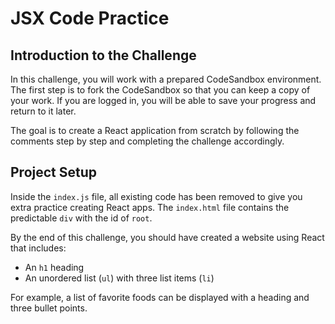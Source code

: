 # JSX Code Practice

## Introduction to the Challenge

In this challenge, you will work with a prepared CodeSandbox environment. The first step is to fork the CodeSandbox so that you can keep a copy of your work. If you are logged in, you will be able to save your progress and return to it later.

The goal is to create a React application from scratch by following the comments step by step and completing the challenge accordingly.

## Project Setup

Inside the `index.js` file, all existing code has been removed to give you extra practice creating React apps. The `index.html` file contains the predictable `div` with the id of `root`.

By the end of this challenge, you should have created a website using React that includes:

- An `h1` heading
- An unordered list (`ul`) with three list items (`li`)

For example, a list of favorite foods can be displayed with a heading and three bullet points.
